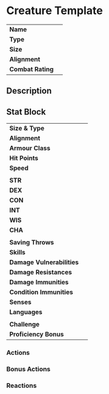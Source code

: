 # Creature Template

|||
| --- | --- |
| **Name** | |
| **Type** | |
| **Size** | |
| **Alignment** | |
| **Combat Rating** | |

## Description

## Stat Block

|||
| --- | --- |
| **Size & Type** | |
| **Alignment** | |
| **Armour Class** | |
| **Hit Points** | |
| **Speed** | |
|||
| **STR** | |
| **DEX** | |
| **CON** | |
| **INT** | |
| **WIS** | |
| **CHA** | |
|||
| **Saving Throws** | |
| **Skills** | |
| **Damage Vulnerabilities** | |
| **Damage Resistances** | |
| **Damage Immunities** | |
| **Condition Immunities** | |
| **Senses** | |
| **Languages** | |
|||
| **Challenge** | |
| **Proficiency Bonus** | |

### Actions

### Bonus Actions

### Reactions
